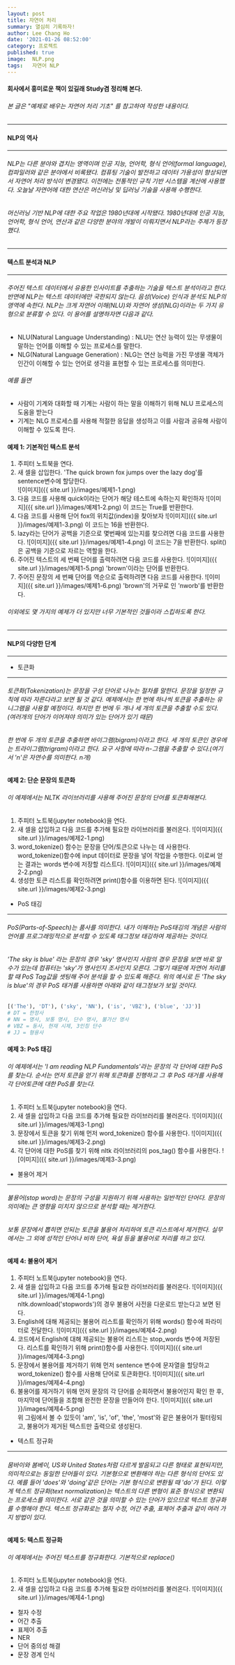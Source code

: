 ```yaml
---
layout: post
title: 자연어 처리
summary: 열심히 기록하자!
author: Lee Chang Ho
date: '2021-01-26 08:52:00'
category: 프로젝트
published: true
image:  NLP.png
tags:   자연어 NLP
---
```


#### 회사에서 흥미로운 책이 있길래 Study겸 정리해 본다.
###### 본 글은 "예제로 배우는 자연어 처리 기초" 를 참고하여 작성한 내용이다.
---
#### NLP의 역사
---
###### NLP는 다른 분야와 겹치는 영역이며 인공 지능, 언어학, 형식 언어(formal language), 컴파일러와 같은 분야에서 비록됐다. 컴퓨팅 기술이 발전하고 데이터 가용성이 향상되면서 자연어 처리 방식이 변경됐다. 이전에는 전통적인 규칙 기반 시스템을 계산에 사용했다. 오늘날 자연어에 대한 연산은 머신러닝 및 딥러닝 기술을 사용해 수행한다.  

###### 머신러닝 기반 NLP에 대한 주요 작업은 1980년대에 시작됐다. 1980년대에 인공 지능, 언어학, 형식 언어, 연산과 같은 다양한 분야의 개발이 이뤄지면서 NLP라는 주제가 등장했다.  

---
#### 텍스트 분석과 NLP
---
###### 주어진 텍스트 데이터에서 유용한 인사이트를 추출하는 기술을 텍스트 분석이라고 한다. 반면에 NLP는 텍스트 데이터에만 국한되지 않는다. 음성(Voice) 인식과 분석도 NLP의 영역에 속한다. NLP는 크게 자연어 이해(NLU)와 자연어 생성(NLG)이라는 두 가지 유형으로 분류할 수 있다. 이 용어를 설명하자면 다음과 같다.  
- NLU(Natural Language Understanding) : NLU는 연산 능력이 있는 무생물이 말하는 언어를 이해할 수 있는 프로세스를 말한다.
- NLG(Natural Language Generation) : NLG는 연산 능력을 가진 무생물 객체가 인간이 이해할 수 있는 언어로 생각을 표현할 수 있는 프로세스를 의미한다.

###### 예를 들면
- 사람이 기계와 대화할 때 기계는 사람이 하는 말을 이해하기 위해 NLU 프로세스의 도움을 받는다
- 기계는 NLG 프로세스를 사용해 적절한 응답을 생성하고 이를 사람과 공유해 사람이 이해할 수 있도록 한다.

#### 예제 1: 기본적인 텍스트 분석
1. 주피터 노트북을 연다.
2. 새 셀을 삽입한다. 'The quick brown fox jumps over the lazy dog'를 sentence변수에 할당한다.  
![이미지]({{ site.url }}/images/예제1-1.png)
3. 다음 코드를 사용해 quick이라는 단어가 해당 테스트에 속하는지 확인하자
![이미지]({{ site.url }}/images/예제1-2.png)
이 코드는 True를 반환한다.  
4. 다음 코드를 사용해 단어 fox의 위치값(index)을 찾아보자
![이미지]({{ site.url }}/images/예제1-3.png)
이 코드는 16을 반환한다.  
5. lazy라는 단어가 공백을 기준으로 몇번째에 있는지를 찾으려면 다음 코드를 사용한다.
![이미지]({{ site.url }}/images/예제1-4.png)
이 코드는 7을 반환한다. split()은 공백을 기준으로 자르는 역할을 한다.  
6. 주어진 텍스트의 세 번째 단어를 출력하려면 다음 코드를 사용한다.
![이미지]({{ site.url }}/images/예제1-5.png)
'brown'이라는 단어를 반환한다.  
7. 주어진 문장의 세 번째 단어를 역순으로 출력하려면 다음 코드를 사용한다.
![이미지]({{ site.url }}/images/예제1-6.png)
'brown'의 거꾸로 인 'nworb'를 반환한다.  

###### 이외에도 몇 가지의 예제가 더 있지만 너무 기본적인 것들이라 스킵하도록 한다.  

---
#### NLP의 다양한 단계
---
- 토큰화  
---
###### 토큰화(Tokenization)는 문장을 구성 단어로 나누는 절차를 말한다. 문장을 일정한 규칙에 따라 자른다라고 보면 될 것 같다. 예제에서는 한 번에 하나씩 토큰을 추출하는 유니그램을 사용할 예정이다. 하지만 한 번에 두 개나 세 개의 토큰을 추출할 수도 있다. (여러개의 단어가 이어져야 의미가 있는 단어가 있기 때문)  
###### 한 번에 두 개의 토큰을 추출하면 바이그램(bigram)이라고 한다. 세 개의 토큰인 경우에는 트라이그램(trigram)이라고 한다. 요구 사항에 따라 n-그램을 추출할 수 있다.(여기서 'n'은 자연수를 의미한다. n개)  

#### 예제 2: 단순 문장의 토큰화
###### 이 예제에서는 NLTK 라이브러리를 사용해 주어진 문장의 단어를 토큰화해본다.  
1. 주피터 노트북(jupyter notebook)을 연다.
2. 새 셀을 삽입하고 다음 코드를 추가해 필요한 라이브러리를 불러온다.
![이미지]({{ site.url }}/images/예제2-1.png)
3. word_tokenize() 함수는 문장을 단어/토큰으로 나누는 데 사용한다. word_tokenize()함수에 input 데이터로 문장을 넣어 작업을 수행한다. 이로써 얻는 결과는 words 변수에 저장할 리스트다.
![이미지]({{ site.url }}/images/예제2-2.png)
4. 생성한 토큰 리스트를 확인하려면 print()함수를 이용하면 된다.
![이미지]({{ site.url }}/images/예제2-3.png)  

- PoS 태깅
---
###### PoS(Parts-of-Speech)는 품사를 의미한다.  내가 이해하는 PoS태깅의 개념은 사람의 언어를 프로그래밍적으로 분석할 수 있도록 태그정보 태깅하여 제공하는 것이다.  
###### 'The sky is blue' 라는 문장의 경우 'sky' 명사인지 사람의 경우 문장을 보면 바로 알 수가 있는데 컴퓨터는 'sky'가 명사인지 조사인지 모른다. 그렇기 때문에 자연어 처리를 할 때 PoS Tag값을 셋팅해 주어 분석을 할 수 있도록 해준다.  위의 예시로 든 'The sky is blue'의 경우 PoS 태거를 사용하면 아래와 같이 태그정보가 보일 것이다.    
```python
[('The'), 'DT'), ('sky', 'NN'), ('is', 'VBZ'), ('blue', 'JJ')]
# DT = 한정사
# NN = 명사, 보통 명사, 단수 명사, 불가산 명사
# VBZ = 동사, 현재 시제, 3인칭 단수
# JJ = 형용사 
```  
  
#### 예제 3: PoS 태깅
###### 이 예제에서는 'I am reading NLP Fundamentals'라는 문장의 각 단어에 대한 PoS를 찾는다. 순서는 먼저 토큰을 얻기 위해 토큰화를 진행하고 그 후 PoS 태거를 사용해 각 단어토큰에 대한 PoS를 찾는다.  

1. 주피터 노트북(jupyter notebook)을 연다.
2. 새 셀을 삽입하고 다음 코드를 추가해 필요한 라이브러리를 불러온다.
![이미지]({{ site.url }}/images/예제3-1.png)  
3. 문장에서 토큰을 찾기 위해 먼저 word_tokenize() 함수를 사용한다.
![이미지]({{ site.url }}/images/예제3-2.png)  
4. 각 단어에 대한 PoS를 찾기 위해 nltk 라이브러리의 pos_tag() 함수를 사용한다.
![이미지]({{ site.url }}/images/예제3-3.png)  

- 불용어 제거
---
###### 불용어(stop word)는 문장의 구성을 지원하기 위해 사용하는 일반적인 단어다. 문장의 의미에는 큰 영향을 미치지 않으므로 분석할 때는 제거한다.  
###### 보통 문장에서 뽑히면 안되는 토큰을 불용어 처리하여 토큰 리스트에서 제거한다. 실무에서는 그 외에 성적인 단어나 비하 단어, 욕설 등을 불용어로 처리를 하고 있다.  

#### 예제 4: 불용어 제거  

1. 주피터 노트북(jupyter notebook)을 연다.
2. 새 셀을 삽입하고 다음 코드를 추가해 필요한 라이브러리를 불러온다.
![이미지]({{ site.url }}/images/예제4-1.png)  
nltk.download('stopwords')의 경우 불용어 사전을 다운로드 받는다고 보면 된다.  
3. English에 대해 제공되는 불용어 리스트를 확인하기 위해 words() 함수에 파라미터로 전달한다.
![이미지]({{ site.url }}/images/예제4-2.png)  
4. 코드에서 English에 대해 제공되는 불용어 리스트는 stop_words 변수에 저장된다. 리스트를 확인하기 위해 print()함수를 사용한다.
![이미지]({{ site.url }}/images/예제4-3.png)  
5. 문장에서 불용어를 제거하기 위해 먼저 sentence 변수에 문자열을 할당하고 word_tokenize() 함수를 사용해 단어로 토큰화한다. 
![이미지]({{ site.url }}/images/예제4-4.png)  
6. 불용어를 제거하기 위해 먼저 문장의 각 단어를 순회하면서 불용어인지 확인 한 후, 마지막에 단어들을 조합해 완전한 문장을 만들어야 한다.
![이미지]({{ site.url }}/images/예제4-5.png)  
위 그림에서 볼 수 있듯이 'am', 'is', 'of', 'the', 'most'와 같은 불용어가 필터링되고, 불용어가 제거된 텍스트만 출력으로 생성된다.  

- 텍스트 정규화
---
###### 뭄바이와 봄베이, US와 United States처럼 다르게 발음되고 다른 형태로 표현되지만, 의미적으로는 동일한 단어들이 있다. 기본형으로 변환해야 하는 다른 형식의 단어도 있다. 예를 들어 'does'와 'doing'같은 단어는 기본 형식으로 변환될 때 'do'가 된다. 이렇게 텍스트 정규화(text normalization)는 텍스트의 다른 변형이 표준 형식으로 변환되는 프로세스를 의미한다. 서로 같은 것을 의미할 수 있는 단어가 있으므로 텍스트 정규화를 수행해야 한다. 텍스트 정규화로는 철자 수정, 어간 추출, 표제어 추출과 같이 여러 가지 방법이 있다.   

#### 예제 5: 텍스트 정규화
###### 이 예제에서는 주어진 텍스트를 정규화한다. 기본적으로 replace()  

1. 주피터 노트북(jupyter notebook)을 연다.
2. 새 셀을 삽입하고 다음 코드를 추가해 필요한 라이브러리를 불러온다.
![이미지]({{ site.url }}/images/예제4-1.png)  
- 철자 수정
- 어간 추출
- 표제어 추출
- NER
- 단어 중의성 해결
- 문장 경계 인식
<!--stackedit_data:
eyJoaXN0b3J5IjpbMjAzNTEyMDE4NywxNTg3Nzg1MTk5LC0xNz
QyNjI0MzM3LC0xNzc3NDczMDE2LDgxMzY5ODQwNCwtMTI5NjQx
NDM3NCwtMTc4NTI1MzQyNSwtMTYzNTE4NTA1NCwyMDg5OTU0Nj
MwLDI4NzczNjI1MSwtNjEzNDcyODIwXX0=
-->